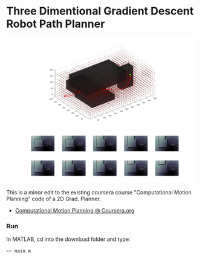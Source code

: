 # Three Dimentional Gradient Descent Robot Path Planner



![Path Example](https://github.com/adnan-saood/3d_gradient_path_planner/blob/main/path.png)
![Gradient Sections](https://github.com/adnan-saood/3d_gradient_path_planner/blob/main/Gradient_Sections.png)



This is a minor edit to the existing coursera course "Computational Motion Planning" code of a 2D Grad. Planner.


* [Computational Motion Planning @ Coursera.org](https://www.coursera.org/learn/robotics-motion-planning)


### Run

In MATLAB, cd into the download folder and type:
```sh
>> main.m
```

